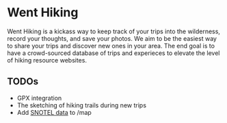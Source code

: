 # Went Hiking

Went Hiking is a kickass way to keep track of your trips into the wilderness, record your thoughts, and save your photos. We aim to be the easiest way to share your trips and discover new ones in your area. The end goal is to have a crowd-sourced database of trips and experieces to elevate the level of hiking resource websites.

## TODOs

- GPX integration
- The sketching of hiking trails during new trips
- Add [SNOTEL data](http://www.wcc.nrcs.usda.gov/snow/) to /map 